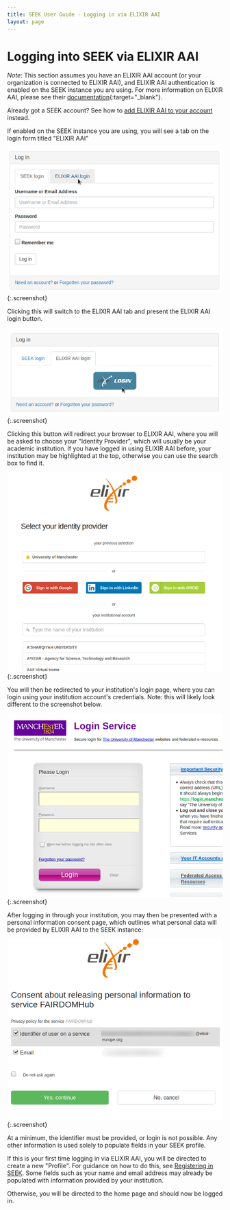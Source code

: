 ```yaml
---
title: SEEK User Guide - Logging in via ELIXIR AAI
layout: page
---
```


# Logging into SEEK via ELIXIR AAI

*Note*: This section assumes you have an ELIXIR AAI account (or your organization is connected to ELIXIR AAI), 
and ELIXIR AAI authentication is enabled on the SEEK instance you are using. For more information on ELIXIR AAI, please 
see their [documentation](https://elixir-europe.org/services/compute/aai-documentation){:target="_blank"}.

Already got a SEEK account? See how to [add ELIXIR AAI to your account](managing-identities.html#add-identity) instead. 

If enabled on the SEEK instance you are using, you will see a tab on the login form titled "ELIXIR AAI"

![Login form](/images/user-guide/omniauth/aai_tab.png){:.screenshot}

Clicking this will switch to the ELIXIR AAI tab and present the ELIXIR AAI login button.

![ELIXIR AAI tab selected](/images/user-guide/omniauth/aai_button.png){:.screenshot}

<a name="aai-flow"></a>
Clicking this button will redirect your browser to ELIXIR AAI, 
where you will be asked to choose your "Identity Provider", which will usually be your academic institution.
If you have logged in using ELIXIR AAI before, your institution may be highlighted at the top, 
otherwise you can use the search box to find it.

![ELIXIR AAI identity provider selection](/images/user-guide/omniauth/aai_inst_choice.png){:.screenshot}

You will then be redirected to your institution's login page, where you can login using your institution account's credentials. 
Note: this will likely look different to the screenshot below.

![Institution login form](/images/user-guide/omniauth/inst_login.png){:.screenshot}

After logging in through your institution, you may then be presented with a personal information consent page, 
which outlines what personal data will be provided by ELIXIR AAI to the SEEK instance:

![ELIXIR AAI personal information consent page](/images/user-guide/omniauth/identity_consent.png){:.screenshot}

At a minimum, the identifier must be provided, or login is not possible. Any other information is used solely to 
populate fields in your SEEK profile.

If this is your first time logging in via ELIXIR AAI, you will be directed to create a new "Profile". For guidance on how to do this, see [Registering in SEEK](registering.html#new-profile). Some fields such as your name and email address may already be populated with information provided by your institution.

Otherwise, you will be directed to the home page and should now be logged in.
